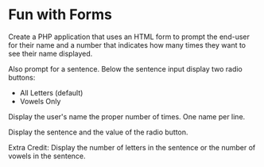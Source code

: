 # Fun with Forms

Create a PHP application that uses an HTML form to prompt the end-user for their name and a number that indicates how many times they want to see their name displayed.

Also prompt for a sentence.  Below the sentence input display two radio buttons:
* All Letters (default)
* Vowels Only

Display the user's name the proper number of times. One name per line.

Display the sentence and the value of the radio button.

Extra Credit: Display the number of letters in the sentence or the number of vowels in the sentence.
